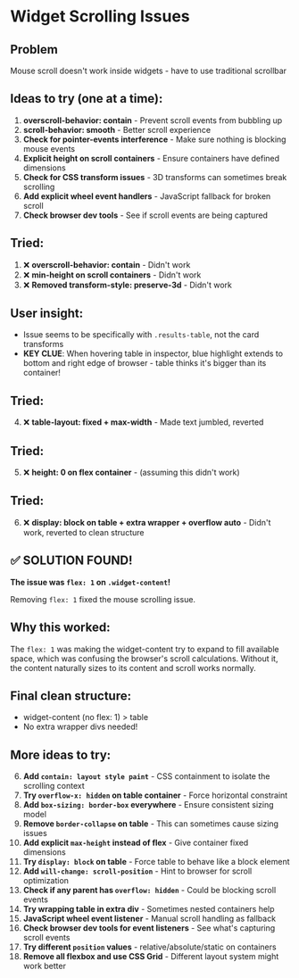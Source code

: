 # Widget Scrolling Issues

## Problem
Mouse scroll doesn't work inside widgets - have to use traditional scrollbar

## Ideas to try (one at a time):

1. **overscroll-behavior: contain** - Prevent scroll events from bubbling up
2. **scroll-behavior: smooth** - Better scroll experience  
3. **Check for pointer-events interference** - Make sure nothing is blocking mouse events
4. **Explicit height on scroll containers** - Ensure containers have defined dimensions
5. **Check for CSS transform issues** - 3D transforms can sometimes break scrolling
6. **Add explicit wheel event handlers** - JavaScript fallback for broken scroll
7. **Check browser dev tools** - See if scroll events are being captured

## Tried:
1. ❌ **overscroll-behavior: contain** - Didn't work
2. ❌ **min-height on scroll containers** - Didn't work
3. ❌ **Removed transform-style: preserve-3d** - Didn't work

## User insight:
- Issue seems to be specifically with `.results-table`, not the card transforms
- **KEY CLUE**: When hovering table in inspector, blue highlight extends to bottom and right edge of browser - table thinks it's bigger than its container!

## Tried:
4. ❌ **table-layout: fixed + max-width** - Made text jumbled, reverted

## Tried:
5. ❌ **height: 0 on flex container** - (assuming this didn't work)

## Tried:
6. ❌ **display: block on table + extra wrapper + overflow auto** - Didn't work, reverted to clean structure

## ✅ SOLUTION FOUND!
**The issue was `flex: 1` on `.widget-content`!**

Removing `flex: 1` fixed the mouse scrolling issue.

## Why this worked:
The `flex: 1` was making the widget-content try to expand to fill available space, which was confusing the browser's scroll calculations. Without it, the content naturally sizes to its content and scroll works normally.

## Final clean structure:
- widget-content (no flex: 1) > table
- No extra wrapper divs needed!

## More ideas to try:

6. **Add `contain: layout style paint`** - CSS containment to isolate the scrolling context
7. **Try `overflow-x: hidden` on table container** - Force horizontal constraint 
8. **Add `box-sizing: border-box` everywhere** - Ensure consistent sizing model
9. **Remove `border-collapse` on table** - This can sometimes cause sizing issues
10. **Add explicit `max-height` instead of flex** - Give container fixed dimensions
11. **Try `display: block` on table** - Force table to behave like a block element
12. **Add `will-change: scroll-position`** - Hint to browser for scroll optimization
13. **Check if any parent has `overflow: hidden`** - Could be blocking scroll events
14. **Try wrapping table in extra div** - Sometimes nested containers help
15. **JavaScript wheel event listener** - Manual scroll handling as fallback
16. **Check browser dev tools for event listeners** - See what's capturing scroll events
17. **Try different `position` values** - relative/absolute/static on containers
18. **Remove all flexbox and use CSS Grid** - Different layout system might work better
